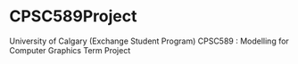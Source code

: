 # CPSC589Project
University of Calgary (Exchange Student Program)
CPSC589 : Modelling for Computer Graphics Term Project
